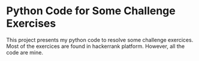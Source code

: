 # Python Code for Some Challenge Exercises

This project  presents my python code to resolve some challenge exercices. Most of the exercices are found in hackerrank platform. However, all the code are mine.
